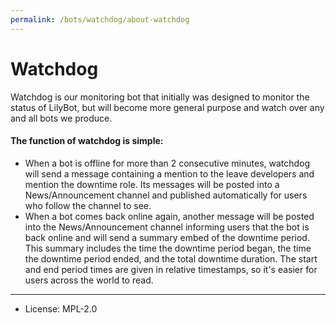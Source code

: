 ```yaml
---
permalink: /bots/watchdog/about-watchdog
---
```


# Watchdog

Watchdog is our monitoring bot that initially was designed to monitor the status of LilyBot, but will become more general
purpose and watch over any and all bots we produce.

#### The function of watchdog is simple:
 - When a bot is offline for more than 2 consecutive minutes, watchdog will send a message containing a mention to the
    leave developers and mention the downtime role. Its messages will be posted into a News/Announcement channel and
    published automatically for users who follow the channel to see.
 - When a bot comes back online again, another message will be posted into the News/Announcement channel informing users
    that the bot is back online and will send a summary embed of the downtime period. This summary includes the time the
    downtime period began, the time the downtime period ended, and the total downtime duration. The start and end period
    times are given in relative timestamps, so it's easier for users across the world to read.
---
-  License: MPL-2.0


